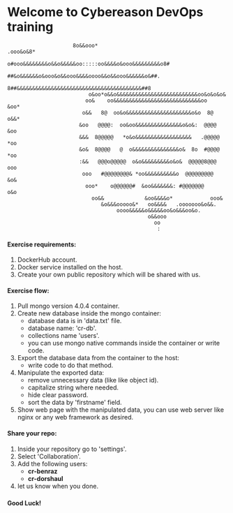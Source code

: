 # Welcome to Cybereason DevOps training

                         8o&&ooo*                                      .ooo&o&8*                         
                          o#ooo&&&&&&&&o&&o&&&&&oo:::::oo&&&&o&ooo&&&&&&&&&o8#                          
                            ##&o&&&&&&o&ooo&o&&ooo&&&&oooo&&o&&ooo&&&&&&o&##.                            
                             8##&&&&&&&&&&&&&&&&&&&&&&&&&&&&&&&&&&&&&&&&##8                             
                              o&oo*o&&o&&&&&&&&&&&&&&&&&&&&&&&&&&oo&o&o&o&                              
                             oo&    oo&&&&&&&&&&&&&&&&&&&&&&&&&&&&oo    &oo*                             
                            o&&   8@  oo&o&&&&&&&&&&&&&&&&&&&&&o&o  8@   o&&*                            
                           &oo   @@@@:  oo&oo&&&&&&&&&&&&&&&o&o&:  @@@@   &oo                           
                           &&&  8@@@@@   *o&o&&&&&&&&&&&&&&&&&&   .@@@@@  *oo                           
                           &o&  8@@@@   @  o&&&&&&&&&&&&&&&o&  8o  #@@@@  *oo                           
                           :&&   @@@o@@@@@  o&o&&&&&&&&&o&o&  @@@@@8@@@   ooo                           
                            ooo   #@@@@@@@@& *oo&&&&&&&&&&o  @@@@@@@@@   &o&                            
                             ooo*    o@@@@@@#  &oo&&&&&&&: #@@@@@@@     o&o                             
                               oo&&             &oo&&&&o*            ooo&                               
                                  &o&&&ooooo&*   oo&&&&   .ooooooo&o&&.                                  
                                       oooo&&&&&o&&&&&oo&o&&&oo&o.                                       
                                                 o&&ooo                                                 
                                                   oo                                                   
                                                    :                                                    

#### Exercise requirements:

1. DockerHub account.
2. Docker service installed on the host.
3. Create your own public repository which will be shared with us.
#### Exercise flow:
1. Pull mongo version 4.0.4 container.
2. Create new database inside the mongo container:
    - database data is in 'data.txt' file. 
    - database name: 'cr-db'.
    - collections name 'users'.
    - you can use mongo native commands inside the container or write code. 
3. Export the database data from the container to the host:
    - write code to do that method.
4. Manipulate the exported data:
    - remove unnecessary data (like like object id).
    - capitalize string where needed.
    - hide clear password.
    - sort the data by 'firstname' field.
5. Show web page with the manipulated data,
you can use web server like nginx or any web framework as desired. 

#### Share your repo:
1. Inside your repository go to 'settings'.
2. Select 'Collaboration'.
3. Add the following users:
    - **cr-benraz**
    - **cr-dorshaul**
4. let us know when you done.

###
**Good Luck!**
